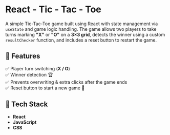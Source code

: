# React - Tic - Tac - Toe

A simple Tic-Tac-Toe game built using React with state management via `useState` and game logic handling. The game allows two players to take turns marking **"X"** or **"O"** on a **3×3 grid**, detects the winner using a custom `resultChecker` function, and includes a reset button to restart the game.

## 🚀 Features
✅ Player turn switching (**X / O**)  
✅ Winner detection 🏆  
✅ Prevents overwriting & extra clicks after the game ends  
✅ Reset button to start a new game 🔄  

## 🔗 Tech Stack
- **React**
- **JavaScript**
- **CSS**

